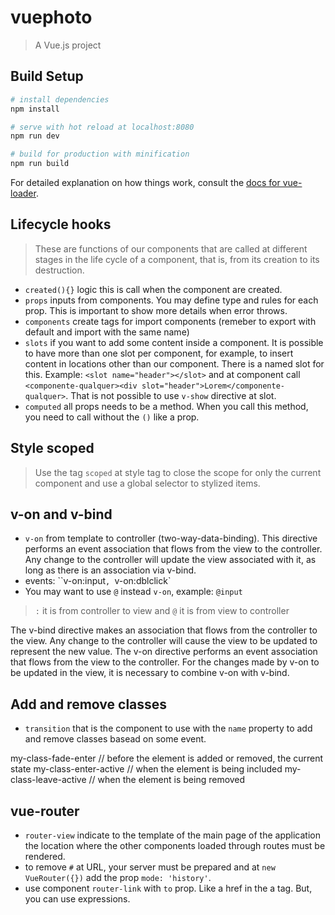 # vuephoto

> A Vue.js project

## Build Setup

``` bash
# install dependencies
npm install

# serve with hot reload at localhost:8080
npm run dev

# build for production with minification
npm run build
```

For detailed explanation on how things work, consult the [docs for vue-loader](http://vuejs.github.io/vue-loader).

## Lifecycle hooks

> These are functions of our components that are called at different stages in the life cycle of a component, that is, from its creation to its destruction.

- `created(){}` logic this is call when the component are created.
- `props` inputs from components. You may define type and rules for each prop. This is important to show more details when error throws.
- `components` create tags for import components (remeber to export with default and import with the same name)
- `slots` if you want to add some content inside a component. It is possible to have more than one slot per component, for example, to insert content in locations other than our component. There is a named slot for this. Example: `<slot name="header"></slot>` and at component call `<componente-qualquer><div slot="header">Lorem</componente-qualquer>`. That is not possible to use `v-show` directive at slot.
- `computed` all props needs to be a method. When you call this method, you need to call without the `()` like a prop.

## Style scoped

> Use the tag `scoped` at style tag to close the scope for only the current component and use a global selector to stylized items.

## v-on and v-bind

- `v-on` from template to controller (two-way-data-binding). This directive performs an event association that flows from the view to the controller. Any change to the controller will update the view associated with it, as long as there is an association via v-bind.
- events: ``v-on:input`, `v-on:dblclick`
- You may want to use `@` instead `v-on`, example: `@input`

> `:` it is from controller to view and `@` it is from view to controller

The v-bind directive makes an association that flows from the controller to the view. Any change to the controller will cause the view to be updated to represent the new value. The v-on directive performs an event association that flows from the view to the controller. For the changes made by v-on to be updated in the view, it is necessary to combine v-on with v-bind.

## Add and remove classes

- `transition` that is the component to use with the `name` property to add and remove classes basead on some event.

my-class-fade-enter // before the element is added or removed, the current state
my-class-enter-active // when the element is being included
my-class-leave-active // when the element is being removed

## vue-router

- `router-view` indicate to the template of the main page of the application the location where the other components loaded through routes must be rendered.
- to remove `#` at URL, your server must be prepared and at `new VueRouter({})` add the prop `mode: 'history'`.
- use component `router-link` with `to` prop. Like a href in the a tag. But, you can use expressions.
